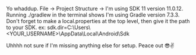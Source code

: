 Yo whaddup.
File -> Project Structure -> I'm using SDK 11 version 11.0.12.
Running ./gradlew in the terminal shows I'm using Gradle version 7.3.3.
Don't forget to make a local.properties at the top level, then give it the path to your SDK.
ex: sdk.dir=C\:\\Users\\<YOUR_USERNAME>\\AppData\\Local\\Android\\Sdk

Uhhhh not sure if I'm missing anything else for setup. Peace out 😎✌
